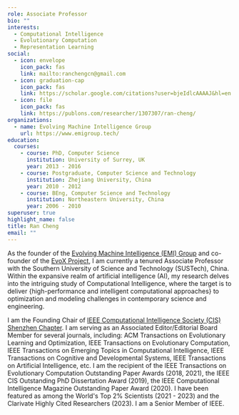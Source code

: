 ```yaml
---
role: Associate Professor
bio: ""
interests:
  - Computational Intelligence
  - Evolutionary Computation
  - Representation Learning
social:
  - icon: envelope
    icon_pack: fas
    link: mailto:ranchengcn@gmail.com
  - icon: graduation-cap
    icon_pack: fas
    link: https://scholar.google.com/citations?user=bjeIdlcAAAAJ&hl=en
  - icon: file
    icon_pack: fas
    link: https://publons.com/researcher/1307307/ran-cheng/
organizations:
  - name: Evolving Machine Intelligence Group
    url: https://www.emigroup.tech/
education:
  courses:
    - course: PhD, Computer Science
      institution: University of Surrey, UK
      year: 2013 - 2016
    - course: Postgraduate, Computer Science and Technology
      institution: Zhejiang University, China
      year: 2010 - 2012
    - course: BEng, Computer Science and Technology
      institution: Northeastern University, China
      year: 2006 - 2010
superuser: true
highlight_name: false
title: Ran Cheng
email: ""
---
```

As the founder of the [Evolving Machine Intelligence (EMI) Group](https://www.emigroup.tech/) and co-founder of the [EvoX Project](http://evox.group/), I am currently a tenured Associate Professor with the Southern University of Science and Technology (SUSTech), China.
 Within the expansive realm of artificial intelligence (AI), my research delves into the intriguing study of Computational Intelligence, where the target is to deliver {high-performance and intelligent computational approaches} to optimization and modeling challenges in contemporary science and engineering.

I am the Founding Chair of [IEEE Computational Intelligence Society (CIS) Shenzhen Chapter](https://r10.ieee.org/shenzhen-cis/). I am serving as an Associated Editor/Editorial Board Member for several journals, including: ACM Transactions on Evolutionary Learning and Optimization, IEEE Transactions on Evolutionary Computation, IEEE Transactions on Emerging Topics in Computational Intelligence, IEEE Transactions on Cognitive and Developmental Systems, IEEE Transactions on Artificial Intelligence, etc. I am the recipient of the IEEE Transactions on Evolutionary Computation Outstanding Paper Awards (2018, 2021), the IEEE CIS Outstanding PhD Dissertation Award (2019), the IEEE Computational Intelligence Magazine Outstanding Paper Award (2020). I have been featured as among the World's Top 2\% Scientists (2021 - 2023) and the Clarivate Highly Cited Researchers (2023). I am a Senior Member of IEEE.

